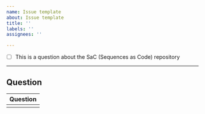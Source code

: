```yaml
---
name: Issue template
about: Issue template
title: ''
labels: ''
assignees: ''

---
```


<!--
  Please add an X to checkboxes which apply below
-->
- [ ] This is a question about the SaC (Sequences as Code) repository

---

## Question

| Question              |
|--------------------------------------------|
|                                            |